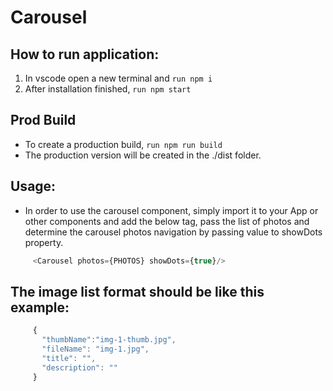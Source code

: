 # Carousel

## How to run application:
1. In vscode open a new terminal and ``` run npm i ```
2. After installation finished, ``` run npm start ```

## Prod Build
+ To create a production build, ``` run npm run build ```
+ The production version will be created in the ./dist folder.

## Usage:
+ In order to use the carousel component, 
  simply import it to your App 
  or other components and add the below tag,
  pass the list of photos and
  determine the carousel photos navigation by
  passing value to showDots property.

``` js
     <Carousel photos={PHOTOS} showDots={true}/>
```   
## The image list format should be like this example:

``` js
     {
       "thumbName":"img-1-thumb.jpg",
       "fileName": "img-1.jpg",
       "title": "",
       "description": ""
     }
``` 
